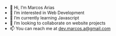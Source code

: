 - 👋 Hi, I’m Marcos Arias
- 👀 I’m interested in Web Development
- 🌱 I’m currently learning Javascript
- 💞️ I’m looking to collaborate on website projects
- 📫 You can reach me at dev.marcos.a@gmail.com

<!---
KLRX08/KLRX08 is a ✨ special ✨ repository because its `README.md` (this file) appears on your GitHub profile.
You can click the Preview link to take a look at your changes.
--->

